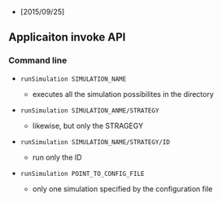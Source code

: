 * [2015/09/25]

## Applicaiton invoke API

### Command line

* `runSimulation SIMULATION_NAME`
    * executes all the simulation possibilites in the directory
    
* `runSimulation SIMULATION_ANME/STRATEGY`
    * likewise, but only the STRAGEGY
    
* `runSimulation SIMULATION_NAME/STRATEGY/ID`
    * run only the ID 
    
*  `runSimulation POINT_TO_CONFIG_FILE`
    * only one simulation specified by the configuration file